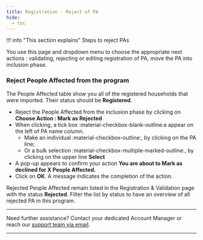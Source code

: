 ```yaml
---
title: Registration - Reject of PA
hide:
  - toc
---
```


!!! info "This section explains"
    Steps to reject PAs

You use this page and dropdown menu to choose the appropriate next actions : validating, rejecting or editing registration of PA, move the PA into inclusion phase.


### **Reject People Affected from the program**

The People Affected table show you all of the registered households that were imported. Their status should be **Registered**. 

- Reject the People Affected from the inclusion phase by clicking on **Choose Action : Mark as Rejected**
- When clicking, a tick box :material-checkbox-blank-outline:a appear on the left of PA name column.
    - Make an individual :material-checkbox-outline:, by clicking on the PA line;
    - Or a bulk selection :material-checkbox-multiple-marked-outline:, by clicking on the upper line **Select**
- A pop-up appears to confirm your action **You are about to Mark as declined for X People Affected.**
- Click on **OK**. A message indicates the completion of the action.

Rejected People Affected remain listed in the Registration & Validation page with the status **Rejected**. Filter the list by status to have an overview of all rejected PA in this program.

___
Need further assistance? Contact your dedicated Account Manager or reach our [support team via email](mailto:support@121.global).
___
